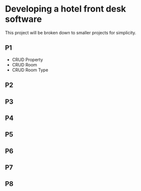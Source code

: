 # Developing a hotel front desk software

This project will be broken down to smaller projects for simplicity.

## P1

- CRUD Property
- CRUD Room
- CRUD Room Type

## P2

## P3

## P4

## P5

## P6

## P7

## P8